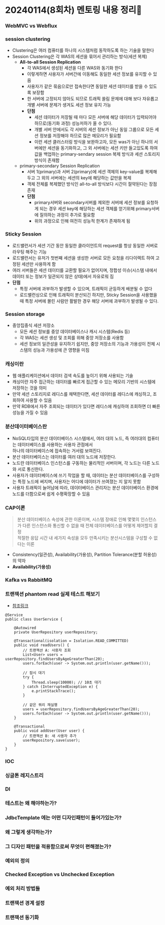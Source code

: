 # 20240114(8회차) 멘토링 내용 정리📒

### WebMVC vs Webflux

### session clustering 
* Clustering은 여러 컴퓨터를 하나의 시스템처럼 동작하도록 하는 기술을 말한다
* Session Clustering은 각 WAS의 세션을 묶어서 관리하는 방식(세션 복제)
  * **All-to-all Session Replication**
    * 각 WAS에서 생성된 세션을 다른 WAS와 동기화 한다
    * 이렇게하면 사용자가 서버간에 이동해도 동일한 세션 정보를 유지할 수 있음
    * 사용자가 같은 묶음으로만 접속한다면 동일한 세션 데이터를 받을 수 있도록 보장함
    * 한 서버에 고정되지 않아도 되므로 트래픽 쏠림 문제에 대해 보다 자유롭고 개별 서버에 문제가 생겨도 세션 정보 유지 가능
    * **단점**
      * 세션 데이터가 저장될 때 마다 모든 서버에 해당 데이터가 입력되어야 하므로(동기화 과정) 성능저하가 올 수 있다.
      * 개별 서버 안에서도 각 서버의 세션 정보가 아닌 동일 그룹으로 모든 세션 정보를 저장해야 하므로 많은 메모리가 필요함
      * 이런 세션 클러스터링 방식을 보완하고자, 모든 was가 아닌 하나의 서버에만 세션을 동기화하고, 그 외 서버에는 세션 키만 들고있도록 하여   
        값을 백업하는 primary-sendary session 복제 방식과 세션 스토리지 방식이 존재함
  * primary-secondary Session Replication
    * 서버 1(primary)과 서버 2(primary)에 세션 객체의 key-value를 복제해두고 그 외의 서버에는 세션의 key에 해당하는 값만을 복제
    * 객체 전체를 복제했던 방식인 all-to-all 방식보다 시간이 절약된다는 장점 존재
    * **단점**
      * primary서버와 secondary서버를 제외한 서버에 세션 정보를 요청하게 되는 경우 세션 key에 해당하는 세션 객체를 얻기위해 primary서버에 질의하는 과정이 추가로 필요함
      * 위의 과정으로 인해 여전히 성능적 한계가 존재하게 됨

### Sticky Session 
* 로드밸런서가 세션 기간 동안 동일한 클라이언트의 request를 항상 동일한 서버로 라우팅 해주는 기능
* 로드밸런서는 유저가 첫번째 세션을 생성한 서버로 모든 요청을 리다이렉트 하여 고정된 세션만 사용하게 함
* 여러 서버들은 세션 데이터를 교환할 필요가 없어지며, 정합성 이슈(시스템 내에서 데이터 또는 정보가 일관되지 않은 상태)에서 자유로워 짐
* **단점**
  * 특정 서버에 과부하가 발생할 수 있으며, 트래픽이 균등하게 배분될 수 없다
  * 로드밸런싱으로 인해 트래픽이 분산되긴 하지만, Sticky Session을 사용했을 때 특정 서버에 몰린 사람만 활발한 경우 해당 서버에 과부하가 발생될 수 있다.
 
### Session storage
* 중앙집중식 세션 저장소
  * 모든 세션 정보를 중앙 데이터베이스나 캐시 시스템(Redis 등)
  * 각 WAS는 세션 생성 및 조회를 위해 중앙 저장소를 사용함
  * 세션 정보의 일관성을 유지하기 쉽지만, 중앙 저장소의 기능과 가용성이 전체 시스템의 성능과 가용성에 큰 영향을 미침

  
### 캐싱이란
* 웹 애플리케이션에서 데이터 검색 속도를 높이기 위해 사용되는 기술
* 캐싱이란 자주 접근하는 데이터를 빠르게 접근할 수 있는 메모리 기반의 시스템에 저장하는 것을 의미
* 만약 세션 스토리지로 레디스를 채택한다면, 세션 데이터를 레디스에 캐싱하고, 조회하여 사용할 수 있음
* 만약 RDB에서 자주 조회되는 데이터가 있다면 레디스에 캐싱하여 조회하면 더 빠른 성능을 가질 수 있음

### 분산데이터베이스란
* NoSQL타입의 분산 데이터베이스 시스템에서, 여러 대의 노드, 즉 여러대의 컴퓨터는 데이터베이스를 사용하는 사용자 관점에서   
  하나의 데이터베이스에 접속하는 거서럼 보여진다.
* 분산 데이터베이스는 데이터를 여러 대의 노드에 저장한다.
* 노드란 데이터베이스 인스턴스를 구동하는 물리적인 서버이며, 각 노드는 다른 노드와 서로 통신한다.
* 사용자가 데이터베이스에 쓰기 작업을 할 때, 데이터는 분산 데이터베이스를 구성하는 특정 노드에 써지며, 사용자는 어디에 데이터가 쓰여졌는 지 알지 못함
* 사용자 트래픽이 늘어남에 따라, 데이터베이스 관리자는 분산 데이터베이스 환경에 노드를 더함으로써 쉽게 수평확장할 수 있음
  
### CAP이론
> 분산 데이터베이스 속성에 관한 이론이며, 시스템 장애로 인해 몇몇의 인스턴스가 다른 인스턴스와 통신할 수 없을 때 전체 데이터베이스를 어떻게 제어할지 결정    
> 적절한 응답 시간 내 세가지 속성을 모두 만족시키는 분산시스템을 구성할 수 없다는 이론
* Consistency(일관성), Availability(가용성), Partition Tolerance(분할 허용성)의 약자
* **Availability(가용성)**

### Kafka vs RabbitMQ

### 트랜잭션 phantom read 실제 테스트 해보기
* [참조링크](https://studyandwrite.tistory.com/566)
```
@Service
public class UserService {

    @Autowired
    private UserRepository userRepository;

    @Transactional(isolation = Isolation.READ_COMMITTED)
    public void readUsers() {
        // 트랜잭션 A: 사용자 조회
        List<User> users = userRepository.findUsersByAgeGreaterThan(20);
        users.forEach(user -> System.out.println(user.getName()));

        // 잠시 대기
        try {
            Thread.sleep(10000); // 10초 대기
        } catch (InterruptedException e) {
            e.printStackTrace();
        }

        // 같은 쿼리 재실행
        users = userRepository.findUsersByAgeGreaterThan(20);
        users.forEach(user -> System.out.println(user.getName()));
    }

    @Transactional
    public void addUser(User user) {
        // 트랜잭션 B: 새 사용자 추가
        userRepository.save(user);
    }
}
```

### IOC
### 싱글톤 레지스트리
### DI
### 테스트는 왜 해야하는가?
### JdbcTemplate 에는 어떤 디자인패턴이 들어가있는가?
### 왜 그렇게 생각하는가?
### 그 디자인 패턴을 적용함으로써 무엇이 편해졌는가?
### 예외의 정의
### Checked Exception vs Unchecked Exception
### 예외 처리 방법들
### 트랜잭션 경계 설정
### 트랜잭션 동기화
